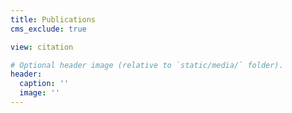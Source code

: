 ```yaml
---
title: Publications
cms_exclude: true

view: citation

# Optional header image (relative to `static/media/` folder).
header:
  caption: ''
  image: ''
---
```

